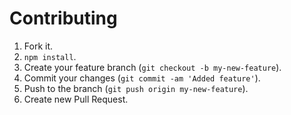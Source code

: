 # Contributing

1. Fork it.
2. `npm install`.
3. Create your feature branch (`git checkout -b my-new-feature`).
4. Commit your changes (`git commit -am 'Added feature'`).
5. Push to the branch (`git push origin my-new-feature`).
6. Create new Pull Request.
